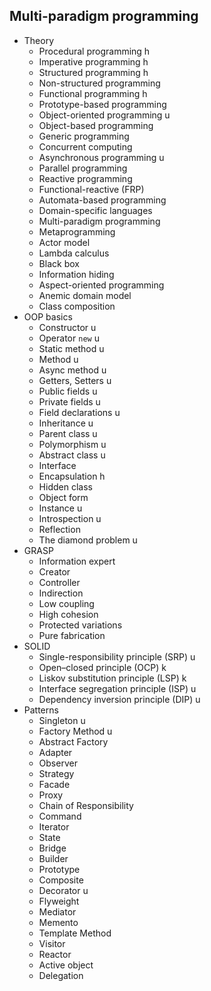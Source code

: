 ## Multi-paradigm programming

- Theory
  - Procedural programming h
  - Imperative programming h
  - Structured programming h
  - Non-structured programming
  - Functional programming h
  - Prototype-based programming
  - Object-oriented programming u
  - Object-based programming
  - Generic programming
  - Concurrent computing
  - Asynchronous programming u
  - Parallel programming
  - Reactive programming
  - Functional-reactive (FRP)
  - Automata-based programming
  - Domain-specific languages
  - Multi-paradigm programming
  - Metaprogramming
  - Actor model
  - Lambda calculus
  - Black box
  - Information hiding
  - Aspect-oriented programming
  - Anemic domain model
  - Class composition
- OOP basics
  - Constructor u
  - Operator `new` u
  - Static method u
  - Method u
  - Async method u
  - Getters, Setters u
  - Public fields u
  - Private fields u
  - Field declarations u
  - Inheritance u
  - Parent class u
  - Polymorphism u
  - Abstract class u
  - Interface
  - Encapsulation h
  - Hidden class
  - Object form
  - Instance u
  - Introspection u
  - Reflection
  - The diamond problem u
- GRASP
  - Information expert
  - Creator
  - Controller
  - Indirection
  - Low coupling
  - High cohesion
  - Protected variations
  - Pure fabrication
- SOLID
  - Single-responsibility principle (SRP) u
  - Open–closed principle (OCP) k
  - Liskov substitution principle (LSP) k
  - Interface segregation principle (ISP) u
  - Dependency inversion principle (DIP) u
- Patterns
  - Singleton u
  - Factory Method u
  - Abstract Factory
  - Adapter
  - Observer
  - Strategy
  - Facade
  - Proxy
  - Chain of Responsibility
  - Command
  - Iterator
  - State
  - Bridge
  - Builder
  - Prototype
  - Composite
  - Decorator u
  - Flyweight
  - Mediator
  - Memento
  - Template Method
  - Visitor
  - Reactor
  - Active object
  - Delegation
